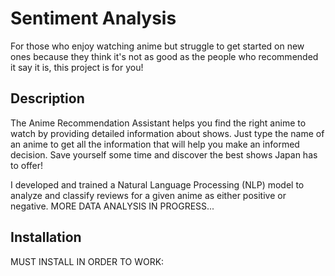 # Sentiment Analysis

For those who enjoy watching anime but struggle to get started on new ones because they think it's not as good as the people who recommended it say it is, this project is for you! 

## Description

The Anime Recommendation Assistant helps you find the right anime to watch by providing detailed information about shows. Just type the name of an anime to get all the information that will help you make an informed decision. Save yourself some time and discover the best shows Japan has to offer!

I developed and trained a Natural Language Processing (NLP) model to analyze and classify reviews for a given anime as either positive or negative.
MORE DATA ANALYSIS IN PROGRESS...

## Installation
MUST INSTALL IN ORDER TO WORK:
